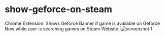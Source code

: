 # show-geforce-on-steam
Chrome Extension: Shows Geforce Banner if game is available on Geforce Now while user is searching games on Steam Website.
![screenshot 1](https://user-images.githubusercontent.com/31761983/156642248-709c1604-a826-492f-a3ef-517027a110e9.png)
